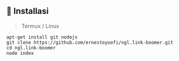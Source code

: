 ## 📂 Installasi

> Termux / Linux

```
apt-get install git nodejs
git clone https://github.com/ernestoyoofi/ngl.link-boomer.git
cd ngl.link-boomer
node index
```

